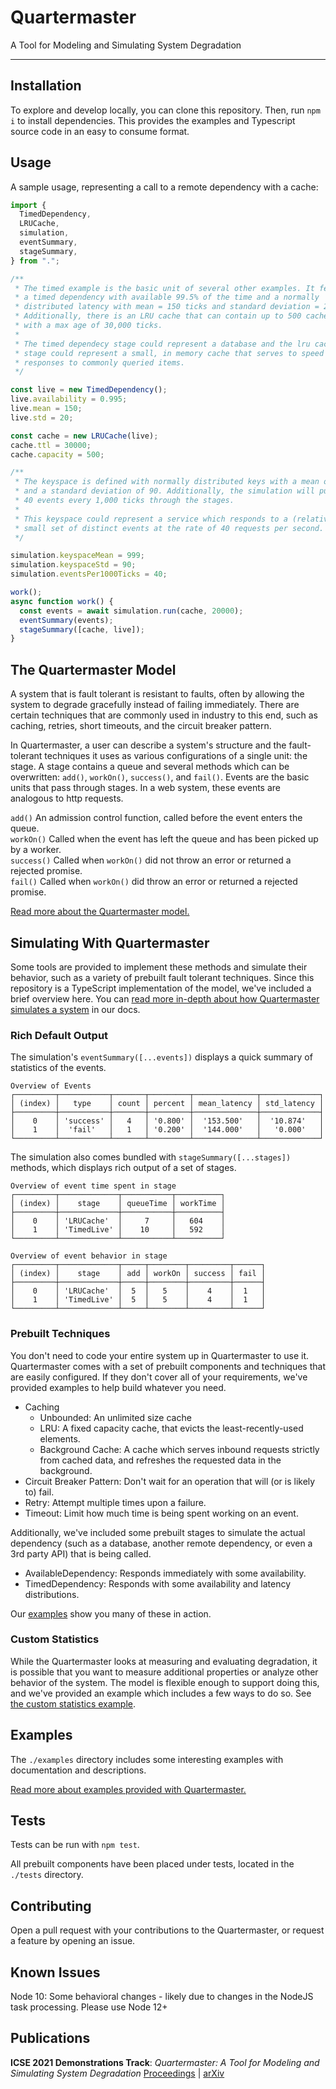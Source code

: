 # Quartermaster

A Tool for Modeling and Simulating System Degradation

---

## Installation

To explore and develop locally, you can clone this repository. Then, run `npm i` to install dependencies. This provides the examples and Typescript source code in an easy to consume format.

## Usage

A sample usage, representing a call to a remote dependency with a cache:

```typescript
import {
  TimedDependency,
  LRUCache,
  simulation,
  eventSummary,
  stageSummary,
} from ".";

/**
 * The timed example is the basic unit of several other examples. It features
 * a timed dependency with available 99.5% of the time and a normally
 * distributed latency with mean = 150 ticks and standard deviation = 20 ticks.
 * Additionally, there is an LRU cache that can contain up to 500 cached items
 * with a max age of 30,000 ticks.
 *
 * The timed dependecy stage could represent a database and the lru cache
 * stage could represent a small, in memory cache that serves to speed up
 * responses to commonly queried items.
 */

const live = new TimedDependency();
live.availability = 0.995;
live.mean = 150;
live.std = 20;

const cache = new LRUCache(live);
cache.ttl = 30000;
cache.capacity = 500;

/**
 * The keyspace is defined with normally distributed keys with a mean of 999
 * and a standard deviation of 90. Additionally, the simulation will push
 * 40 events every 1,000 ticks through the stages.
 *
 * This keyspace could represent a service which responds to a (relatively)
 * small set of distinct events at the rate of 40 requests per second.
 */

simulation.keyspaceMean = 999;
simulation.keyspaceStd = 90;
simulation.eventsPer1000Ticks = 40;

work();
async function work() {
  const events = await simulation.run(cache, 20000);
  eventSummary(events);
  stageSummary([cache, live]);
}
```

## The Quartermaster Model

A system that is fault tolerant is resistant to faults, often by allowing the system to degrade gracefully instead of failing immediately. There are certain techniques that are commonly used in industry to this end, such as caching, retries, short timeouts, and the circuit breaker pattern.

In Quartermaster, a user can describe a system's structure and the fault-tolerant techniques it uses as various configurations of a single unit: the stage. A stage contains a queue and several methods which can be overwritten: `add()`, `workOn()`, `success()`, and `fail()`. Events are the basic units that pass through stages. In a web system, these events are analogous to http requests.

`add()` An admission control function, called before the event enters the queue.
\
`workOn()` Called when the event has left the queue and has been picked up by a worker.
\
`success()` Called when `workOn()` did not throw an error or returned a rejected promise.
\
`fail()` Called when `workOn()` did throw an error or returned a rejected promise.

[Read more about the Quartermaster model.](docs/model.md)

## Simulating With Quartermaster

Some tools are provided to implement these methods and simulate their behavior, such as a variety of prebuilt fault tolerant techniques. Since this repository is a TypeScript implementation of the model, we've included a brief overview here. You can [read more in-depth about how Quartermaster simulates a system](docs/simulation.md) in our docs.

### Rich Default Output

The simulation's `eventSummary([...events])` displays a quick summary of statistics of the events.

```
Overview of Events
┌─────────┬───────────┬───────┬─────────┬──────────────┬─────────────┐
│ (index) │   type    │ count │ percent │ mean_latency │ std_latency │
├─────────┼───────────┼───────┼─────────┼──────────────┼─────────────┤
│    0    │ 'success' │   4   │ '0.800' │  '153.500'   │  '10.874'   │
│    1    │  'fail'   │   1   │ '0.200' │  '144.000'   │   '0.000'   │
└─────────┴───────────┴───────┴─────────┴──────────────┴─────────────┘
```

The simulation also comes bundled with `stageSummary([...stages])` methods, which displays rich output of a set of stages.

```
Overview of event time spent in stage
┌─────────┬─────────────┬───────────┬──────────┐
│ (index) │    stage    │ queueTime │ workTime │
├─────────┼─────────────┼───────────┼──────────┤
│    0    │ 'LRUCache'  │     7     │   604    │
│    1    │ 'TimedLive' │    10     │   592    │
└─────────┴─────────────┴───────────┴──────────┘

Overview of event behavior in stage
┌─────────┬─────────────┬─────┬────────┬─────────┬──────┐
│ (index) │    stage    │ add │ workOn │ success │ fail │
├─────────┼─────────────┼─────┼────────┼─────────┼──────┤
│    0    │ 'LRUCache'  │  5  │   5    │    4    │  1   │
│    1    │ 'TimedLive' │  5  │   5    │    4    │  1   │
└─────────┴─────────────┴─────┴────────┴─────────┴──────┘
```

### Prebuilt Techniques

You don't need to code your entire system up in Quartermaster to use it. Quartermaster comes with a set of prebuilt components and techniques that are easily configured. If they don't cover all of your requirements, we've provided examples to help build whatever you need.

- Caching
  - Unbounded: An unlimited size cache
  - LRU: A fixed capacity cache, that evicts the least-recently-used elements.
  - Background Cache: A cache which serves inbound requests strictly from cached data, and refreshes the requested data in the background.
- Circuit Breaker Pattern: Don't wait for an operation that will (or is likely to) fail.
- Retry: Attempt multiple times upon a failure.
- Timeout: Limit how much time is being spent working on an event.

Additionally, we've included some prebuilt stages to simulate the actual dependency (such as a database, another remote dependency, or even a 3rd party API) that is being called.

- AvailableDependency: Responds immediately with some availability.
- TimedDependency: Responds with some availability and latency distributions.

Our [examples](docs/examples.md) show you many of these in action.

### Custom Statistics

While the Quartermaster looks at measuring and evaluating degradation, it is possible that you want to measure additional properties or analyze other behavior of the system. The model is flexible enough to support doing this, and we've provided an example which includes a few ways to do so. See [the custom statistics example](docs/examples.md).

## Examples

The `./examples` directory includes some interesting examples with documentation and descriptions.

[Read more about examples provided with Quartermaster.](docs/examples.md)

## Tests

Tests can be run with `npm test`.

All prebuilt components have been placed under tests, located in the `./tests` directory.

## Contributing

Open a pull request with your contributions to the Quartermaster, or request a feature by opening an issue.

## Known Issues

Node 10: Some behavioral changes - likely due to changes in the NodeJS task processing. Please use Node 12+

## Publications

**ICSE 2021 Demonstrations Track**: *Quartermaster: A Tool for Modeling and Simulating System Degradation* [Proceedings](https://www.computer.org/csdl/proceedings-article/icse-companion/2021/121900a057/1sET5Q6iyyI) | [arXiv](https://arxiv.org/abs/2103.03956#) 

